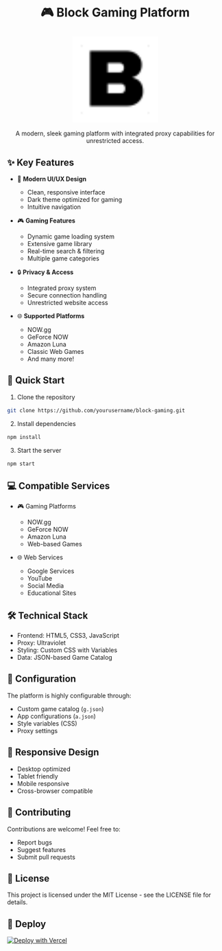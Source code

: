 # <p align="center">🎮 Block Gaming Platform</p>

<p align="center">
  <img src="public/assets/images/favicon.png" alt="Block Logo" width="200"/>
</p>

<p align="center">
  A modern, sleek gaming platform with integrated proxy capabilities for unrestricted access.
</p>

## ✨ Key Features

- 🎨 **Modern UI/UX Design**
  - Clean, responsive interface
  - Dark theme optimized for gaming
  - Intuitive navigation

- 🎮 **Gaming Features**
  - Dynamic game loading system
  - Extensive game library
  - Real-time search & filtering
  - Multiple game categories

- 🔒 **Privacy & Access**
  - Integrated proxy system
  - Secure connection handling
  - Unrestricted website access

- 🌐 **Supported Platforms**
  - NOW.gg
  - GeForce NOW
  - Amazon Luna
  - Classic Web Games
  - And many more!

## 🚀 Quick Start

1. Clone the repository
```bash
git clone https://github.com/yourusername/block-gaming.git
```

2. Install dependencies
```bash
npm install
```

3. Start the server
```bash
npm start
```

## 💻 Compatible Services

- 🎮 Gaming Platforms
  - NOW.gg
  - GeForce NOW
  - Amazon Luna
  - Web-based Games

- 🌐 Web Services
  - Google Services
  - YouTube
  - Social Media
  - Educational Sites

## 🛠️ Technical Stack

- Frontend: HTML5, CSS3, JavaScript
- Proxy: Ultraviolet
- Styling: Custom CSS with Variables
- Data: JSON-based Game Catalog

## 🔧 Configuration

The platform is highly configurable through:
- Custom game catalog (`g.json`)
- App configurations (`a.json`)
- Style variables (CSS)
- Proxy settings

## 📱 Responsive Design

- Desktop optimized
- Tablet friendly
- Mobile responsive
- Cross-browser compatible

## 🤝 Contributing

Contributions are welcome! Feel free to:
- Report bugs
- Suggest features
- Submit pull requests

## 📜 License

This project is licensed under the MIT License - see the LICENSE file for details.

## 🌟 Deploy

[![Deploy with Vercel](https://binbashbanana.github.io/deploy-buttons/buttons/remade/vercel.svg)](https://vercel.com/new/clone?repositoryurl=https://github.com/ItsYousof/Block)